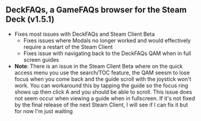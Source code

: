 ## DeckFAQs, a GameFAQs browser for the Steam Deck (v1.5.1)

-   Fixes most issues with DeckFAQs and Steam Client Beta
    - Fixes issues where Modals no longer worked and would effectively require a restart of the Steam Client
    - Fixes issue with navigating back to the DeckFAQs QAM when in full screen guides
-   **Note**: There is an issue in the Steam Client Beta where on the quick access menu you use the search/TOC feature, the QAM seesm to lose focus when you come back and the guide scroll with the joystick won't work. You can workaround this by tapping the guide so the focus ring shows up then click A and you should be able to scroll. This issue does not seem occur when viewing a guide when in fullscreen. If it's not fixed by the final release of the next Steam Client, I will see if I can fix it but for now I'm just waiting